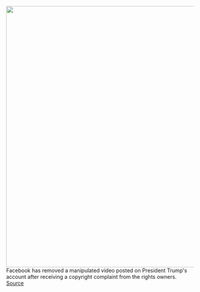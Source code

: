 <img src='https://cdn.vox-cdn.com/thumbor/ZUkPUNtK6jVh4UszggWAKx-pYFw=/0x0:5351x3819/1200x800/filters:focal(1719x1903:2575x2759)/cdn.vox-cdn.com/uploads/chorus_image/image/66959397/1250535989.jpg.0.jpg' width='700px' /><br/>
Facebook has removed a manipulated video posted on President Trump's account after receiving a copyright complaint from the rights owners.
<a href='https://www.theverge.com/2020/6/19/21297209/facebook-removes-manipulated-toddler-video-president-trump-copyright-claim-dmca-jukin'> Source <a/>